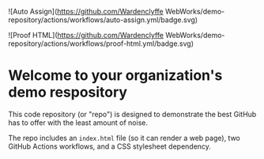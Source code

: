 ![Auto Assign](https://github.com/Wardenclyffe WebWorks/demo-repository/actions/workflows/auto-assign.yml/badge.svg)

![Proof HTML](https://github.com/Wardenclyffe WebWorks/demo-repository/actions/workflows/proof-html.yml/badge.svg)

# Welcome to your organization's demo respository
This code repository (or "repo") is designed to demonstrate the best GitHub has to offer with the least amount of noise.

The repo includes an `index.html` file (so it can render a web page), two GitHub Actions workflows, and a CSS stylesheet dependency.
